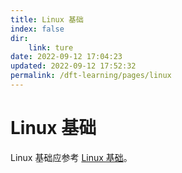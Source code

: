 ```yaml
---
title: Linux 基础
index: false
dir:
    link: ture
date: 2022-09-12 17:04:23
updated: 2022-09-12 17:52:32
permalink: /dft-learning/pages/linux
---
```


# Linux 基础

Linux 基础应参考 [Linux 基础](../../docs/03.Linux/README.md)。
